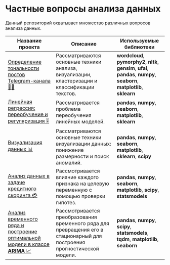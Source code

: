 # Частные вопросы анализа данных

Данный репозиторий охватывает множество различных вопросов анализа данных.

| Название проекта | Описание | Используемые библиотеки|
| ------ | ------ | ------ |
|[Определение тональности постов Telegram-канала 🔡🔢](https://github.com/voropaevv/specific_questions_of_DA/tree/master/telegram_channels_sentiment_extraction)| Рассматриваются основные техники анализа, визуализации, кластеризации и классификации текстов. | __wordcloud__, __pymorphy2__, __nltk__, __gensim__, __ufal__, __pandas__, __numpy__, __seaborn__, __matplotlib__, __sklearn__ |
| [Линейная регрессия: переобучение и регуляризация 🎚](https://github.com/voropaevv/specific_questions_of_DA/tree/master/overfitting_linear_models) | Рассматривается проблема переобучения линейных моделей. | __pandas__, __numpy__, __seaborn__, __matplotlib__, __sklearn__ |
| [Визуализация данных 📊](https://github.com/voropaevv/specific_questions_of_DA/tree/master/data_visualization) | Рассматриваются основные техники визуализации данных: понижение размерности и поиск аномалий. |__pandas__, __numpy__, __seaborn__, __matplotlib__, __sklearn__, __scipy__|
| [Анализ данных в задаче кредитного скоринга 💳](https://github.com/voropaevv/specific_questions_of_DA/tree/master/credit_scoring) | Рассмотривается влияние каждого признака на целевую переменную с помощью проверки гипотез. |__pandas__, __numpy__, __seaborn__, __matplotlib__, __scipy__, __statsmodels__|
| [Анализ временного ряда и построение оптимальной модели в классе __ARIMA__ 📈](https://github.com/voropaevv/specific_questions_of_DA/tree/master/salary_forecasting) | Рассмотривается преобразования временного ряда для превращения его в стационарный для построения прогностической модели. |__pandas__, __numpy__, __scipy__, __statsmodels__, __tqdm__, __matplotlib__, __seaborn__|


